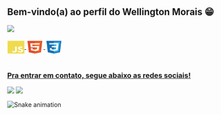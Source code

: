 ## Bem-vindo(a) ao perfil do Wellington Morais 😁

 <div>
   <a href="https://github.com/WellingtonMorais-Lab">
   <img height="180em" src="https://github-readme-stats.vercel.app/api?username=WellingtonMorais-Lab&show_icons=true&theme=tokyonight&include_all_commits=true&count_private=true"/>
<div style="display: inline_block"><br>
  <img align="center" alt="Js" height="30" width="40" src="https://raw.githubusercontent.com/devicons/devicon/master/icons/javascript/javascript-plain.svg">
  <img align="center" alt="HTML" height="30" width="40" src="https://raw.githubusercontent.com/devicons/devicon/master/icons/html5/html5-original.svg">
  <img align="center" alt="CSS" height="30" width="40" src="https://raw.githubusercontent.com/devicons/devicon/master/icons/css3/css3-original.svg">
</div>
 <br>
 
  ### Pra entrar em contato, segue abaixo as redes sociais!
 
<div> 
  <a href = "mailto:wellington.morais27@outlook.com"><img src="https://img.shields.io/badge/-outlook-%23333?style=for-the-badge&logo=gmail&logoColor=white" target="_blank"></a>
  <a href="https://www.linkedin.com/in/wellington-morais-3670a2160" target="_blank"><img src="https://img.shields.io/badge/-LinkedIn-%230077B5?style=for-the-badge&logo=linkedin&logoColor=white" target="_blank"></a> 
 
  ![Snake animation](https://github.com/WellingtonMorais-Lab/WellingtonMorais-Lab/blob/output/github-contribution-grid-snake.svg)
</div>
